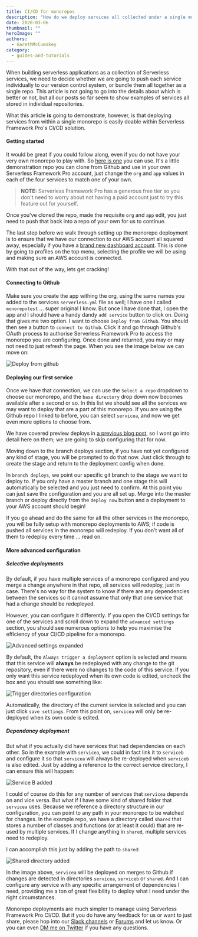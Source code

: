 ```yaml
---
title: CI/CD for monorepos
description: "How do we deploy services all collected under a single monorepo in git?"
date: 2020-03-06
thumbnail: ""
heroImage: ""
authors:
  - GarethMcCumskey
category:
  - guides-and-tutorials
---
```


When building serverless applications as a collection of Serverless services, we need to decide whether we are going to push each service individually to our version control system, or bundle them all together as a single repo. This article is not going to go into the details about which is better or not, but all our posts so far seem to show examples of services all stored in individual repositories. 

What this article **is** going to demonstrate, however, is that deploying services from within a single monorepo is easily doable within Serverless Framework Pro's CI/CD solution.

#### Getting started

It would be great if you could follow along, even if you do not have your very own monorepo to play with. So [here is one](https://github.com/garethmcc/monrepotest) you can use. It's a little demonstration repo you can clone from Github and use in your own Serverless Framework Pro account, just change the `org` and `app` values in each of the four services to match one of your own.

> **NOTE:** Serverless Framework Pro has a generous free tier so you don't need to worry about not having a paid account just to try this feature out for yourself.

Once you've cloned the repo, made the requisite `org` and `app` edit, you just need to push that back into a repo of your own for us to continue.

The last step before we walk through setting up the monorepo deployment is to ensure that we have our connection to our AWS account all squared away, especially if you have a [brand new dashboard account](https://dashboard.serverless.com). This is done by going to profiles on the top menu, selecting the profile we will be using and making sure an AWS account is connected.

With that out of the way, lets get cracking!

#### Connecting to Github

Make sure you create the app withing the org, using the same names you added to the services `serverless.yml` file as well; I have one I called `monorepotest` ... super original I know. But once I have done that, I open the app and I should have a handy dandy `add service` button to click on. Doing that gives me two option. I want to choose `Deploy from Github`. You should then see a button to `connect to Github`. Click it and go through Github's OAuth process to authorise Serverless Framework Pro to access the monorepo you are configuring. Once done and returned, you may or may not need to just refresh the page. When you see the image below we can move on:

![Deploy from github](https://s3-us-west-2.amazonaws.com/assets.blog.serverless.com/cicd-monorepo/DeployFromGithub.png)

#### Deploying our first service

Once we have that connection, we can use the `Select a repo` dropdown to choose our monorepo, and the `base directory` drop down now becomes available after a second or so. In this list we should see all the services we may want to deploy that are a part of this monorepo. If you are using the Github repo I linked to before, you can select `servicea`, and now we get even more options to choose from. 

We have covered preview deploys in [a previous blog post](https://serverless.com/blog/preview-deployments), so I wont go into detail here on them; we are going to skip configuring that for now.

Moving down to the branch deploys section, if you have not yet configured any kind of stage, you will be prompted to do that now. Just click through to create the stage and return to the deployment config when done.

In `branch deploys`, we point our specific git branch to the stage we want to deploy to. If you only have a master branch and one stage this will automatically be selected and you just need to confirm. At this point you can just save the configuration and you are all set up. Merge into the master branch or deploy directly from the `deploy now` button and a deployment to your AWS account should begin! 

If you go ahead and do the same for all the other services in the monorepo, you will be fully setup with monorepo deployments to AWS; if code is pushed all services in the monorepo will redeploy. If you don't want all of them to redeploy every time ... read on.

#### More advanced configuration

##### Selective deployments

By default, if you have multiple services of a monorepo configured and you merge a change anywhere in that repo, all services will redeploy, just in case. There's no way for the system to know if there are any dependencies between the services so it cannot assume that only that one service that had a change should be redeployed.

However, you can configure it differently.  If you open the CI/CD settings for one of the services and scroll down to expand the `advanced settings` section, you should see numerous options to help you maximise the efficiency of your CI/CD pipeline for a monorepo.

![Advanced settings expanded](https://s3-us-west-2.amazonaws.com/assets.blog.serverless.com/cicd-monorepo/advancedsettings.png)

By default, the `Always trigger a deployment` option is selected and means that this service will **always** be redeployed with any change to the git repository, even if there were no changes to the code of this service. If you only want this service redeployed when its own code is edited, uncheck the box and you should see something like:

![Trigger directories configuration](https://s3-us-west-2.amazonaws.com/assets.blog.serverless.com/cicd-monorepo/TriggerDirectories.png)

Automatically, the directory of the current service is selected and you can just click `save settings`. From this point on, `servicea` will only be re-deployed when its own code is edited.

##### Dependancy deployment

But what if you actually did have services that had dependencies on each other. So in the example with `servicea`, we could in fact link it to `serviceb` and configure it so that `servicea` will always be re-deployed when `serviceb` is also edited. Just by adding a reference to the correct service directory, I can ensure this will happen:

![Service B added](https://s3-us-west-2.amazonaws.com/assets.blog.serverless.com/cicd-monorepo/ServiceBAdded.png)

I could of course do this for any number of services that `servicea` depends on and vice versa. But what if I have some kind of shared folder that `servicea` uses. Because we reference a directory structure in our configuration, you can point to any path in your monorepo to be watched for changes. In the example repo, we have a directory called `shared` that stores a number of classes and functions (or at least it could) that are re-used by multiple services. If I change anything in `shared`, multiple services need to redeploy.

I can accomplish this just by adding the path to `shared`:

![Shared directory added](https://s3-us-west-2.amazonaws.com/assets.blog.serverless.com/cicd-monorepo/SharedAdded.png)

In the image above, `servicea` will be deployed on merges to Github if changes are detected in directories `servicea`, `serviceb` or `shared`. And I can configure any service with any specific arrangement of dependencies I need, providing me a ton of great flexibility to deploy what I need under the right circumstances.

Monorepo deployments are much simpler to manage using Serverless Framework Pro CI/CD. But if you do have any feedback for us or want to just share, please hop into our [Slack channels](https://serverless.com/slack) or [Forums](https://forum.serverless.com) and let us know. Or you can even [DM me on Twitter](https://twitter.com/garethmcc) if you have any questions.
